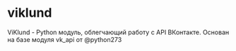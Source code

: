 # viklund
ViKlund - Python модуль, облегчающий работу с API ВКонтакте. Основан на базе модуля vk_api от @python273
